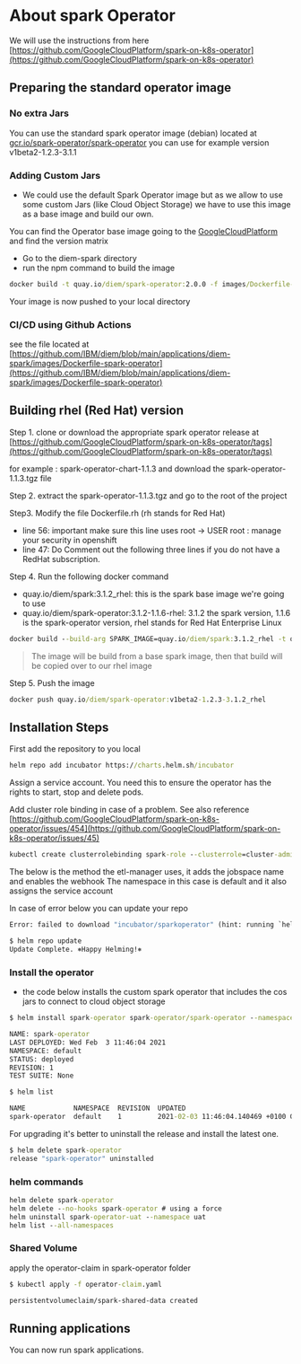 # About spark Operator

We will use the instructions from here [https://github.com/GoogleCloudPlatform/spark-on-k8s-operator](https://github.com/GoogleCloudPlatform/spark-on-k8s-operator)

## Preparing the standard operator image

### No extra Jars

You can use the standard spark operator image (debian) located at [gcr.io/spark-operator/spark-operator](gcr.io/spark-operator/spark-operator)  you can use for example version v1beta2-1.2.3-3.1.1

### Adding Custom Jars

- We could use the default Spark Operator image but as we allow to use some custom Jars (like Cloud Object Storage) we have to use this image as a base image and build our own.

You can find the Operator base image going to the [GoogleCloudPlatform](https://github.com/GoogleCloudPlatform/spark-on-k8s-operator) and find the version matrix

- Go to the diem-spark directory
- run the npm command to build the image

```cmd
docker build -t quay.io/diem/spark-operator:2.0.0 -f images/Dockerfile-spark-operator
```

Your image is now pushed to your local directory

### CI/CD using Github Actions

see the file located at [https://github.com/IBM/diem/blob/main/applications/diem-spark/images/Dockerfile-spark-operator](https://github.com/IBM/diem/blob/main/applications/diem-spark/images/Dockerfile-spark-operator)

## Building rhel (Red Hat) version

Step 1. clone or download the appropriate spark operator release at [https://github.com/GoogleCloudPlatform/spark-on-k8s-operator/tags](https://github.com/GoogleCloudPlatform/spark-on-k8s-operator/tags)

for example : spark-operator-chart-1.1.3 and download the spark-operator-1.1.3.tgz
file

Step 2. extract the spark-operator-1.1.3.tgz and go to the root of the project

Step3. Modify the file Dockerfile.rh (rh stands for Red Hat)

- line 56: important make sure this line uses root -> USER root  : manage your security in openshift
- line 47: Do Comment out the following three lines if you do not have a RedHat subscription.

Step 4. Run the following docker command

- quay.io/diem/spark:3.1.2_rhel: this is the spark base image we're going to use
- quay.io/diem/spark-operator:3.1.2-1.1.6-rhel:  3.1.2 the spark version, 1.1.6 is the spark-operator version, rhel stands for Red Hat Enterprise Linux

```cmd
docker build --build-arg SPARK_IMAGE=quay.io/diem/spark:3.1.2_rhel -t quay.io/diem/spark-operator:3.1.2-1.1.6-rhel -f Dockerfile.rh .
```

> The image will be build from a base spark image, then that build will be copied over to our rhel image

Step 5. Push the image

```cmd
docker push quay.io/diem/spark-operator:v1beta2-1.2.3-3.1.2_rhel
```

## Installation Steps

First add the repository to you local

```cmd
helm repo add incubator https://charts.helm.sh/incubator
```

Assign a service account. You need this to ensure the operator has the rights to start, stop and delete pods.

Add cluster role binding in case of a problem. See also reference [https://github.com/GoogleCloudPlatform/spark-on-k8s-operator/issues/454](https://github.com/GoogleCloudPlatform/spark-on-k8s-operator/issues/45)

```cmd
kubectl create clusterrolebinding spark-role --clusterrole=cluster-admin --serviceaccount=default:spark --namespace=default
```

The below is the method the etl-manager uses, it adds the jobspace name and enables the webhook
The namespace in this case is default and it also assigns the service account

In case of error below you can update your repo

```cmd
Error: failed to download "incubator/sparkoperator" (hint: running `helm repo update` may help)

$ helm repo update
Update Complete. ⎈Happy Helming!⎈
```

### Install the operator

- the code below installs the custom spark operator that includes the cos jars to connect to cloud object storage

```cmd
$ helm install spark-operator spark-operator/spark-operator --namespace default --set sparkJobNamespace=default,enableWebhook=true --set serviceAccounts.spark.name=spark --set image.repository=127.0.0.1:30500/bizops/spark-operator --set image.tag=1.0.0

NAME: spark-operator
LAST DEPLOYED: Wed Feb  3 11:46:04 2021
NAMESPACE: default
STATUS: deployed
REVISION: 1
TEST SUITE: None

$ helm list

NAME            NAMESPACE  REVISION  UPDATED                               STATUS    CHART                   APP VERSION
spark-operator  default    1         2021-02-03 11:46:04.140469 +0100 CET  deployed  spark-operator-1.0.5    v1beta2-1.2.0-3.0.0

```

For upgrading it's better to uninstall the release and install the latest one.

```cmd
$ helm delete spark-operator
release "spark-operator" uninstalled
```

### helm commands

```cmd
helm delete spark-operator
helm delete --no-hooks spark-operator # using a force
helm uninstall spark-operator-uat --namespace uat
helm list --all-namespaces
```

### Shared Volume

apply the operator-claim in spark-operator folder

```cmd
$ kubectl apply -f operator-claim.yaml

persistentvolumeclaim/spark-shared-data created
```

## Running applications

You can now run spark applications.
